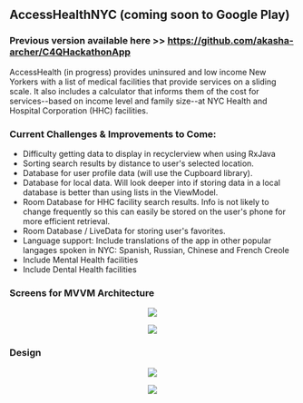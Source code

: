 ## AccessHealthNYC (coming soon to Google Play) 

### Previous version available here >> https://github.com/akasha-archer/C4QHackathonApp

AccessHealth (in progress) provides uninsured and low income New Yorkers with a list of medical facilities that provide services on a sliding scale. It also includes a calculator that informs them of the cost for services--based on income level and family size--at NYC Health and Hospital Corporation (HHC) facilities.

### Current Challenges & Improvements to Come:

- Difficulty getting data to display in recyclerview when using RxJava
- Sorting search results by distance to user's selected location.
- Database for user profile data (will use the Cupboard library). 
- Database for local data. Will look deeper into if storing data in a local database is better than using lists in the ViewModel.
- Room Database for HHC facility search results. Info is not likely to change frequently so this can easily be stored on the user's phone for more efficient retrieval.
- Room Database / LiveData for storing user's favorites.
- Language support: Include translations of the app in other popular langages spoken in NYC: Spanish, Russian, Chinese and French Creole
- Include Mental Health facilities
- Include Dental Health facilities


### Screens for MVVM Architecture 

<p align="center">
 <img src="https://i.imgur.com/Yy4oILy.jpg"/>
</p>

<p align="center">
  <img src="https://i.imgur.com/XNOVsix.jpg"/>
</p>

### Design 

<p align="center">
 <img src="https://i.imgur.com/nLlc3or.png"/>
</p>

<p align="center">
 <img src="https://i.imgur.com/PbUnffA.png"/>
</p>



